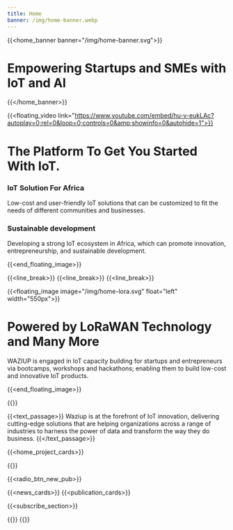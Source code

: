 ```yaml
---
title: Home
banner: /img/home-banner.webp
---
```


{{<home_banner banner="/img/home-banner.svg">}}
# Empowering Startups and SMEs with IoT and AI
{{</home_banner>}}


{{<floating_video link="https://www.youtube.com/embed/hu-v-eukLAc?autoplay=0;rel=0&loop=0;controls=0&amp;showinfo=0&autohide=1">}}

# The Platform To Get You Started With IoT.

### IoT Solution For Africa
Low-cost and user-friendly IoT solutions that can be customized to fit the needs of different communities and businesses.

### Sustainable development
Developing a strong IoT ecosystem in Africa, which can promote innovation, entrepreneurship, and sustainable development.

{{<end_floating_image>}}

{{<line_break>}}
{{<line_break>}}
{{<line_break>}}

{{<floating_image image="/img/home-lora.svg" float="left" width="550px">}}
# Powered by LoRaWAN Technology and Many More
WAZIUP is engaged in IoT capacity building for startups and entrepreneurs via bootcamps, workshops and hackathons; enabling them to build low-cost and innovative IoT products. 

{{<end_floating_image>}}

<!-- {{<page_section image="/img/home-lora.svg" image-height="20rem" reverse="true"  button="" button-style="lined" style="margin: 20vh auto">}}

# Powered by LoRaWAN Technology and Many More

## WAZIUP is engaged in IoT capacity building for startups and entrepreneurs via bootcamps, workshops and hackathons; enabling them to build low-cost and innovative IoT products. 

{{</page_section>}} -->

{{<title text-style="align-items: center;">}}Our R&I Projects{{</title>}}

{{<text_passage>}}
Waziup is at the forefront of IoT innovation, delivering cutting-edge solutions that are helping organizations across a range of industries to harness the power of data and transform the way they do business.
{{</text_passage>}}

{{<home_project_cards>}}


{{<title text-style="align-items: center;">}}Latest Updates{{</title>}}

{{<radio_btn_new_pub>}}

{{<news_cards>}}
{{<publication_cards>}}

{{<subscribe_section>}}

{{<title text-style="align-items: center;">}}Our Partners{{</title>}}
{{<logoshow>}}